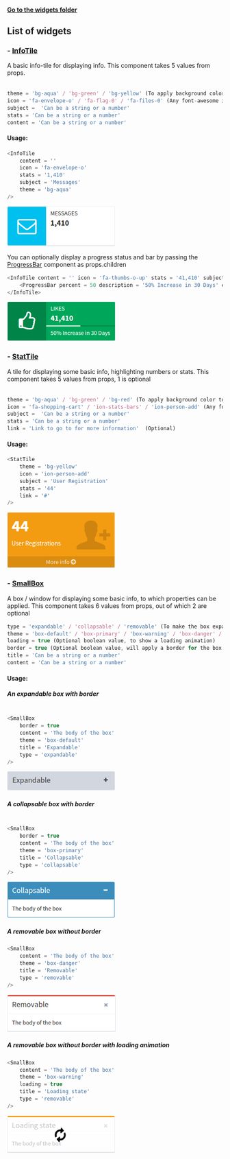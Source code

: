 #### [Go to the widgets folder](./js/components/page-widgets)

## List of widgets


### - [InfoTile](./js/components/page-widgets/info-tile/info-tile.js)

A basic info-tile for displaying info. This component takes 5 values from props.

```javascript

theme = 'bg-aqua' / 'bg-green' / 'bg-yellow' (To apply background color to the icon),
icon = 'fa-envelope-o' / 'fa-flag-0' / 'fa-files-0' (Any font-awesome icon)
subject =  'Can be a string or a number'
stats = 'Can be a string or a number'
content = 'Can be a string or a number'
```
#### Usage: 

```javascript
<InfoTile  
    content = '' 
    icon = 'fa-envelope-o' 
    stats = '1,410' 
    subject = 'Messages' 
    theme = 'bg-aqua' 
/>
```
![](../../screenshots/info-tile.png)

You can optionally display a progress status and bar by passing the [ProgressBar](./js/components/page-widgets/info-tile/progress-bar.js) component as props.children

```javascript
<InfoTile content = '' icon = 'fa-thumbs-o-up' stats = '41,410' subject = 'Likes' theme = 'bg-green' >
	<ProgressBar percent = 50 description = '50% Increase in 30 Days' color = 'white' />
</InfoTile>	
```
![](../../screenshots/progress-info-tile.png)


### - [StatTile](./js/components/page-widgets/stat-tile.js)

A tile for displaying some basic info, highlighting numbers or stats. This component takes 5 values from props, 1 is optional

```javascript

theme = 'bg-aqua' / 'bg-green' / 'bg-red' (To apply background color to the icon),
icon = 'fa-shopping-cart' / 'ion-stats-bars' / 'ion-person-add' (Any font-awesome icon)
subject =  'Can be a string or a number'
stats = 'Can be a string or a number'
link = 'Link to go to for more information'  (Optional)
```
#### Usage: 

```javascript
<StatTile 
	theme = 'bg-yellow' 
	icon = 'ion-person-add' 
	subject = 'User Registration' 
	stats = '44'
	link = '#' 
/>
```

![](../../screenshots/stat-tile.png)


### - [SmallBox](./js/components/page-widgets/small-box.js)

A box / window for displaying some basic info, to which properties can be applied. This component takes 6 values from props, out of which 2 are optional

```javascript
type = 'expandable' / 'collapsable' / 'removable' (To make the box expandable, collapsable or removable)
theme = 'box-default' / 'box-primary' / 'box-warning' / 'box-danger' / 'box-success'
loading = true (Optional boolean value, to show a loading animation)
border = true (Optional boolean value, will apply a border for the box and color for the title bar)
title = 'Can be a string or a number'
content = 'Can be a string or a number'
```
#### Usage: 

##### An expandable box with border

```javascript

<SmallBox 
	border = true
	content = 'The body of the box'
	theme = 'box-default'
	title = 'Expandable'
	type = 'expandable'
/>
```

![](../../screenshots/small-box-expandable.png)

##### A collapsable box with border

```javascript

<SmallBox 
	border = true
	content = 'The body of the box'
	theme = 'box-primary'
	title = 'Collapsable'
	type = 'collapsable'
/>
```

![](../../screenshots/small-box-collapsable.png)

##### A removable box without border

```javascript
<SmallBox 
	content = 'The body of the box'
	theme = 'box-danger'
	title = 'Removable'
	type = 'removable'
/>
```

![](../../screenshots/small-box-removable.png)

##### A removable box without border with loading animation

```javascript
<SmallBox 
	content = 'The body of the box'
	theme = 'box-warning'
	loading = true
	title = 'Loading state'
	type = 'removable'
/>
```

![](../../screenshots/small-box-loading.png)